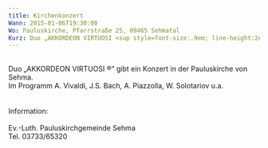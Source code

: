 ```yaml
---
title: Kirchenkonzert
Wann: 2015-01-06T19:30:00
Wo: Pauluskirche, Pfarrstraße 25, 09465 Sehmatal
Kurz: Duo „AKKORDEON VIRTUOSI <sup style=font-size:.9em; line-height:2em;>®</sup>“ gibt ein Konzert in der Pauluskirche von Sehma.<br>Für mehr Information klicken Sie bitte hier…
---
```


<br>Duo „AKKORDEON VIRTUOSI ®“ gibt ein Konzert in der Pauluskirche von Sehma.<br>Im Programm A. Vivaldi, J.S. Bach, A. Piazzolla, W. Solotariov u.a.<br><br><br>Information:<br><br>Ev.-Luth. Pauluskirchgemeinde Sehma<br>Tel. 03733/65320